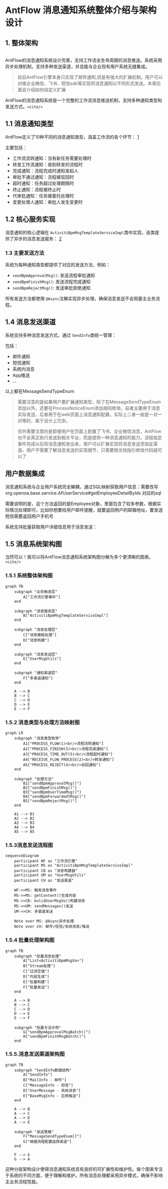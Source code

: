 # AntFlow 消息通知系统整体介绍与架构设计

## 1. 整体架构

```mermaid

```

AntFlow的消息通知系统设计完善，支持工作流全生命周期的消息推送。系统采用异步处理机制，支持多种发送渠道，并且能与企业现有用户系统无缝集成。

> 目前AntFlow引擎本身只实现了邮件通知,但是有强大的扩展机制。用户可以对接企业微信、飞书、短信sdk等实现将消息通知以不同形式发送。本章后面会介绍如何自定义扩展

AntFlow的消息通知系统是一个完整的工作流消息推送机制，支持多种通知类型和发送方式。`<cite/>`

## 1.1 消息通知类型

AntFlow定义了10种不同的消息通知类型，涵盖工作流的各个环节： [1](#0-0)

主要包括：

- 工作流流转通知：当有新任务需要处理时
- 转发工作流通知：收到转发的流程时
- 完成通知：流程完成时通知发起人
- 审批不通过通知：流程被驳回时
- 超时通知：任务超过处理期限时
- 终止通知：流程被终止时
- 代审批通知：任务被委托处理时
- 变更处理人通知：审批人发生变更时

## 1.2 核心服务实现

消息通知的核心逻辑在 `ActivitiBpmMsgTemplateServiceImpl`类中实现，该类提供了异步的消息发送服务： [2](#0-1)

### 1.3 主要发送方法

系统为每种通知类型都提供了对应的发送方法，例如：

- `sendBpmApprovalMsg()`: 发送流程审批通知
- `sendBpmFinishMsg()`: 发送流程完成通知
- `sendBpmRejectMsg()`: 发送审批拒绝通知

所有发送方法都使用 `@Async`注解实现异步处理，确保消息发送不会阻塞主业务流程。

## 1.4 消息发送渠道

系统支持多种消息发送方式，通过 `SendInfo`类统一管理：

包括：

- 邮件通知
- 短信通知
- 系统内消息
- App推送
- ...

以上都在MessageSendTypeEnum

> 需要注意的是如果用户要扩展通知类型，除了在MessageSendTypeEnum添加以外，还要在ProcessNoticeEnum添加相同枚举。前者主要用于消息实际发送，后者用于在web页面上消息通知配置。实际上二者一般是一对一对等的，属于设计上冗余。
>
> 另外需要注意的是即便用户在页面上配置了飞书、企业微信消息，AntFlow也不会真正执行发送到相关平台，而是提供一种消息通知的能力，流程指定事件完成以后将消息通知发出来，用户可以扩展实现将消息发送至指定渠道。用户不需要了解消息发送的实现细节，只需要按文档指引修改代码就可以了

## 用户数据集成

消息通知系统与企业用户系统完全解耦，通过SQL映射获取用户信息：需要改写org.openoa.base.service.AfUserService#getEmployeeDetailByIds 对应的sql

需要说明的是，这个方法返回的是Employee对象，里面包含了较多参数，根据实际情况处理即可，比如你想要给用户邮件提醒，就要返回用户的邮箱地址，要发送短信需要返回用户手机号

系统支持批量获取用户详细信息用于消息发送：

## 1.5 消息系统架构图

当然可以！我可以将AntFlow消息通知系统架构图分解为多个更清晰的图表。`<cite/>`

### 1.5.1 系统整体架构图

```mermaid
graph TB
    subgraph "业务触发层"
        A["工作流引擎事件"]
    end
  
    subgraph "消息服务层"
        B["ActivitiBpmMsgTemplateServiceImpl"]
    end
  
    subgraph "消息处理层"
        C["消息模板处理"]
        D["消息构建"]
    end
  
    subgraph "消息发送层"
        E["UserMsgUtils"]
    end
  
    subgraph "通知渠道层"
        F["多渠道通知"]
    end
  
    A --> B
    B --> C
    C --> D
    D --> E
    E --> F
```

### 1.5.2 消息类型与处理方法映射图

```mermaid
graph LR
    subgraph "消息类型枚举"
        A1["PROCESS_FLOW(1)<br/>流程流转通知"]
        A2["PROCESS_FINISH(3)<br/>流程完成通知"]
        A3["PROCESS_TIME_OUT(5)<br/>流程超时通知"]
        A4["RECEIVE_FLOW_PROCESS(2)<br/>转发通知"]
        A5["PROCESS_REJECT(4)<br/>驳回通知"]
    end
  
    subgraph "处理方法"
        B1["sendBpmApprovalMsg()"]
        B2["sendBpmFinishMsg()"]
        B3["sendBpmOverTimeMsg()"]
        B4["sendBpmForwardedlMsg()"]
        B5["sendBpmRejectMsg()"]
    end
  
    A1 --> B1
    A2 --> B2
    A3 --> B3
    A4 --> B4
    A5 --> B5
```

### 1.5.3消息发送流程图

```mermaid
sequenceDiagram
    participant WF as "工作流引擎"
    participant MS as "ActivitiBpmMsgTemplateServiceImpl"
    participant CB as "消息构建器"
    participant UM as "UserMsgUtils"
    participant CH as "发送渠道"
  
    WF->>MS: 触发消息事件
    MS->>MS: getContent()生成内容
    MS->>CB: bulidUserMsgVo()构建消息
    MS->>UM: sendMessages()发送
    UM->>CH: 多渠道发送
  
    Note over MS: @Async异步处理
    Note over CH: 邮件/短信/系统消息/推送
```

### 1.5.4 批量处理架构图

```mermaid
graph TB
    subgraph "批量消息处理"
        A["List<ActivitiBpmMsgVo>"]
        B["Stream处理"]
        C["过滤空值"]
        D["内容生成"]
        E["批量构建"]
        F["批量发送"]
    end
  
    A --> B
    B --> C
    C --> D
    D --> E
    E --> F
  
    subgraph "批量方法示例"
        G["sendBpmApprovalMsgBatch()"]
        H["sendBpmFinishMsgBatch()"]
    end
```

### 1.5.5.消息发送渠道架构图

```mermaid
graph TB
    subgraph "SendInfo数据结构"
        A["SendInfo"]
        B["MailInfo - 邮件"]
        C["MessageInfo - 短信"]
        D["UserMessage - 系统消息"]
        E["BaseMsgInfo - 应用推送"]
    end
  
    A --> B
    A --> C
    A --> D
    A --> E
  
    subgraph "发送策略"
        F["MessageSendTypeEnum[]"]
        G["根据流程配置选择渠道"]
    end
  
    F --> G
    G --> A
```

这种分层架构设计使得消息通知系统具有良好的可扩展性和维护性。每个图表专注于系统的不同方面，便于理解和维护。所有消息处理都采用异步模式，确保不影响主业务流程性能。
